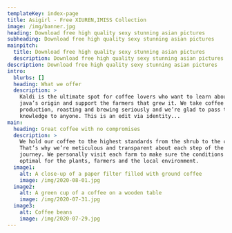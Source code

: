 ```yaml
---
templateKey: index-page
title: Asigirl - Free XIUREN,IMISS Collection
image: /img/banner.jpg
heading: Download free high quality sexy stunning asian pictures
subheading: Download free high quality sexy stunning asian pictures
mainpitch:
  title: Download free high quality sexy stunning asian pictures
  description: Download free high quality sexy stunning asian pictures
description: Download free high quality sexy stunning asian pictures
intro:
  blurbs: []
  heading: What we offer
  description: >
    Kaldi is the ultimate spot for coffee lovers who want to learn about their
    java’s origin and support the farmers that grew it. We take coffee
    production, roasting and brewing seriously and we’re glad to pass that
    knowledge to anyone. This is an edit via identity...
main:
  heading: Great coffee with no compromises
  description: >
    We hold our coffee to the highest standards from the shrub to the cup.
    That’s why we’re meticulous and transparent about each step of the coffee’s
    journey. We personally visit each farm to make sure the conditions are
    optimal for the plants, farmers and the local environment.
  image1:
    alt: A close-up of a paper filter filled with ground coffee
    image: /img/2020-08-01.jpg
  image2:
    alt: A green cup of a coffee on a wooden table
    image: /img/2020-07-31.jpg
  image3:
    alt: Coffee beans
    image: /img/2020-07-29.jpg
---
```

